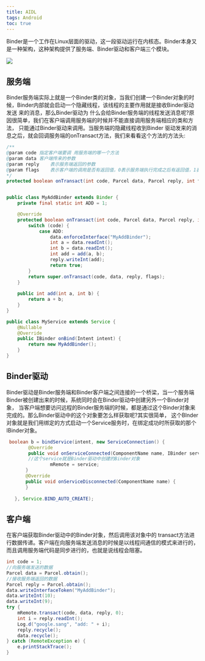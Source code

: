 ```yaml
---
title: AIDL
tags: Android
toc: true
---
```




Binder是一个工作在Linux层面的驱动，这一段驱动运行在内核态。Binder本身又是一种架构，这种架构提供了服务端、Binder驱动和客户端三个模块。

![](./aidl_1.png)

## 服务端

Binder服务端实际上就是一个Binder类的对象，当我们创建一个Binder对象的时候，Binder内部就会启动一个隐藏线程，该线程的主要作用就是接收Binder驱动发送
来的消息，那么Binder驱动为 什么会给Binder服务端的线程发送消息呢?原因很简单，我们在客户端调用服务端的时候并不能直接调用服务端相应的类和方法，
只能通过Binder驱动来调用。当服务端的隐藏线程收到Binder 驱动发来的消息之后，就会回调服务端的onTransact方法，我们来看看这个方法的方法头:

```java
/**
@param code 指定客户端要调 用服务端的哪一个方法
@param data 客户端传来的参数
@param reply    表示服务端返回的参数
@param flags    表示客户端的调用是否有返回值，0表示服务端执行完成之后有返回值，1表示服务 端执行完后没有返回值。
*/
protected boolean onTransact(int code, Parcel data, Parcel reply, int flags) throws RemoteException


public class MyAddBinder extends Binder {
    private final static int ADD = 1;

    @Override
    protected boolean onTransact(int code, Parcel data, Parcel reply, int flags) throws RemoteException {
        switch (code) {
            case ADD:
                data.enforceInterface("MyAddBinder");
                int a = data.readInt();
                int b = data.readInt();
                int add = add(a, b);
                reply.writeInt(add);
                return true;
        }
        return super.onTransact(code, data, reply, flags);
    }
    
    public int add(int a, int b) {
        return a + b;
    }
}

public class MyService extends Service {
    @Nullable
    @Override
    public IBinder onBind(Intent intent) {
        return new MyAddBinder();
    }
}
```

## Binder驱动

Binder驱动是Binder服务端和Binder客户端之间连接的一个桥梁，当一个服务端Binder被创建出来的时候，系统同时会在Binder驱动中创建另外一个Binder对象，
当客户端想要访问远程的Binder服务端的时候，都是通过这个Binder对象来完成的。那么Binder驱动中的这个对象要怎么样获取呢?其实很简单，
这个BInder对象就是我们用绑定的方式启动一个Service服务时，在绑定成功时所获取的那个IBinder对象。

```java
 boolean b = bindService(intent, new ServiceConnection() {
        @Override
        public void onServiceConnected(ComponentName name, IBinder service) {
        //这个service就是Binder驱动中创建的Binder对象
                mRemote = service;
       }
       @Override
       public void onServiceDisconnected(ComponentName name) {
       }
   
   }, Service.BIND_AUTO_CREATE);                
```

## 客户端

在客户端获取Binder驱动中的Binder对象，然后调用该对象中的 transact方法进行数据传递。客户端在向服务端发送消息的时候是以线程间通信的模式来进行的，
而且调用服务端代码是同步进行的，也就是说线程会阻塞。

```java
int code = 1;
//向服务端发送的数据
Parcel data = Parcel.obtain();
//接收服务端返回的数据
Parcel reply = Parcel.obtain();
data.writeInterfaceToken("MyAddBinder");
data.writeInt(10);
data.writeInt(9);
try {
    mRemote.transact(code, data, reply, 0);
    int i = reply.readInt();
    Log.d("google.sang", "add: " + i);
    reply.recycle();
    data.recycle();
} catch (RemoteException e) {
    e.printStackTrace();
}
```

